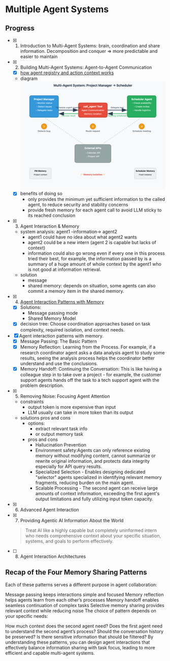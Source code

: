 # Multiple Agent Systems

## Progress

- [x] 01. Introduction to Multi-Agent Systems: brain, coordination and share information. Decomposition and conquer => more predictable and easier to maintain
- [x] 02. Building Multi-Agent Systems: Agent-to-Agent Communication
  - [x] [how agent registry and action context works](./codebase.md#how-to-do-agent-discovery)
  - diagram
    ![x](./a-2-a-c.png)
  - [x] benefits of doing so
    - only provides the minimum yet sufficient information to the called agent, to reduce security and stability concerns
    - provide fresh memory for each agent call to avoid LLM sticky to its reached conclusion
- [x] 03. Agent Interaction & Memory
  - system analysis: agent1 -information-> agent2
    - agent1 could have no idea about what agent2 wants
    - agent2 could be a new intern (agent 2 is capable but lacks of context)
    - information could also go wrong even if every one in this process tried their best, for example, the information passed by is a summary of a huge amount of whole context by the agent1 who is not good at information retrieval.
  - solution
    - message
    - shared memory: depends on situation, some agents can also commit a memory item in the shared memory.
- [x] 04. [Agent Interaction Patterns with Memory](./03.agent-interaction-and-memory.md)
  - [x] Solutions:
    - Message passing mode
    - Shared Memory Model
  - [x] decision tree: Choose coordination approaches based on task complexity, required isolation, and context needs.
- [x] Agent interaction patterns with memory.
  - [x] Message Passing: The Basic Pattern
  - [x] Memory Reflection: Learning from the Process. For example, if a research coordinator agent asks a data analysis agent to study some results, seeing the analysis process helps the coordinator better understand and use the conclusions.
  - [x] Memory Handoff: Continuing the Conversation: This is like having a colleague step in to take over a project - for example, the customer support agents hands off the task to a tech support agent with the problem description.
- [x] 05. Removing Noise: Focusing Agent Attention
  - constraints
    - output token is more expensive than input
    - LLM usually can take in more token than its output
  - solutions pros and cons
    - options:
      - extract relevant task info
      - or output memory task
    - pros and cons
      - Hallucination Prevention
      - Environment safety:Agents can only reference existing memory without modifying content, cannot summarize or rewrite original information, and protects data integrity especially for API query results.
      - Specialized Selection - Enables designing dedicated "selector" agents specialized in identifying relevant memory fragments, reducing burden on the main agent.
      - Scalable Processing - The second agent can receive large amounts of context information, exceeding the first agent's output limitations and fully utilizing input token capacity.
- [x] 06. Advanced Agent Interaction
- [x] 07. Providing Agentic AI Information About the World
  > Treat AI like a highly capable but completely uninformed intern who needs comprehensive context about your specific situation, systems, and goals to perform effectively.
- [ ] 08. Agent Interaction Architectures

## Recap of the Four Memory Sharing Patterns

Each of these patterns serves a different purpose in agent collaboration:

Message passing keeps interactions simple and focused
Memory reflection helps agents learn from each other’s processes
Memory handoff enables seamless continuation of complex tasks
Selective memory sharing provides relevant context while reducing noise
The choice of pattern depends on your specific needs:

How much context does the second agent need?
Does the first agent need to understand the second agent’s process?
Should the conversation history be preserved?
Is there sensitive information that should be filtered?
By understanding these patterns, you can design agent interactions that effectively balance information sharing with task focus, leading to more efficient and capable multi-agent systems.
